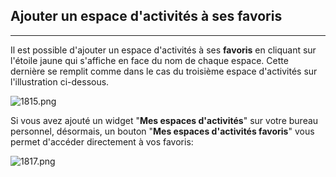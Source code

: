 ## Ajouter un espace d'activités à ses favoris
---
Il est possible d'ajouter un espace d'activités à ses **favoris** en cliquant sur l'étoile jaune qui s'affiche en face du nom de chaque espace. Cette dernière se remplit comme dans le cas du troisième espace d'activités sur l'illustration ci-dessous.

![1815.png](http://www.claroline.net/uploads/custom/images/1815.png)

Si vous avez ajouté un widget "**Mes espaces d'activités**" sur votre bureau personnel, désormais, un bouton "**Mes espaces d'activités favoris**" vous permet d'accéder directement à vos favoris:

![1817.png](http://www.claroline.net/uploads/custom/images/1817.png)

